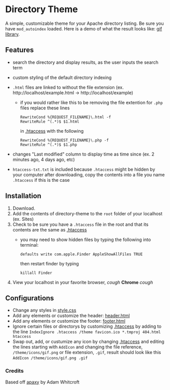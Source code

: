# Directory Theme
A simple, customizable theme for your Apache directory listing.
Be sure you have ```mod_autoindex``` loaded. Here is a demo of what the result looks like: [gif library](http://hugtheef.com).

## Features

- search the directory and display results, as the user inputs the search term
- custom styling of the default directory indexing
- ```.html``` files are linked to without the file extension (ex. http://localhost/example.html -> http://localhost/example)

	- if you would rather like this to be removing the file extention for ```.php``` files replace these lines 

		```
		RewriteCond %{REQUEST_FILENAME}\.html -f
		RewriteRule ^(.*)$ $1.html
		```

		in [.htaccess](https://github.com/jfrazelle/directory-theme/blob/master/.htaccess) with the following

		```
		RewriteCond %{REQUEST_FILENAME}\.php -f
		RewriteRule ^(.*)$ $1.php
		```
- changes "Last modified" column to display time as time since (ex. 2 minutes ago, 4 days ago, etc)
- ```htaccess-txt.txt``` is included because ```.htaccess``` might be hidden by your computer after downloading, copy the contents into a file you name ```.htaccess``` if this is the case

## Installation

1. Download.
2. Add the contents of directory-theme to the ```root``` folder of your localhost (ex. Sites)
3. Check to be sure you have a ```.htaccess``` file in the root and that its contents are the same as [.htaccess](https://github.com/jfrazelle/directory-theme/blob/master/.htaccess)
	- you may need to show hidden files by typing the following into terminal:
		
		```
		defaults write com.apple.Finder AppleShowAllFiles TRUE
		```
		
		then restart finder by typing
		
		```
		killall Finder
		```
3. View your localhost in your favorite browser, *cough* **Chrome** *cough*

## Configurations

- Change any styles in [style.css](https://github.com/jfrazelle/directory-theme/blob/master/theme/style.css)
- Add any elements or customize the header:  [header.html](https://github.com/jfrazelle/directory-theme/blob/master/theme/header.html)
- Add any elements or customize the footer:  [footer.html](https://github.com/jfrazelle/directory-theme/blob/master/theme/footer.html)
- Ignore certain files or directorys by customizing [.htaccess](https://github.com/jfrazelle/directory-theme/blob/master/.htaccess) by adding to the line ```IndexIgnore .htaccess /theme favicon.ico *.tmproj 404.html htaccess```
- Swap out, add, or custumize any icon by changing [.htaccess](https://github.com/jfrazelle/directory-theme/blob/master/.htaccess) and editing the lines starting with ```AddIcon``` and changing the file reference, ```/theme/icons/gif.png``` or file extension, ```.gif```, result should look like this ```AddIcon /theme/icons/gif.png .gif```


### Credits

Based off [apaxy](https://github.com/AdamWhitcroft/Apaxy) by Adam Whitcroft 